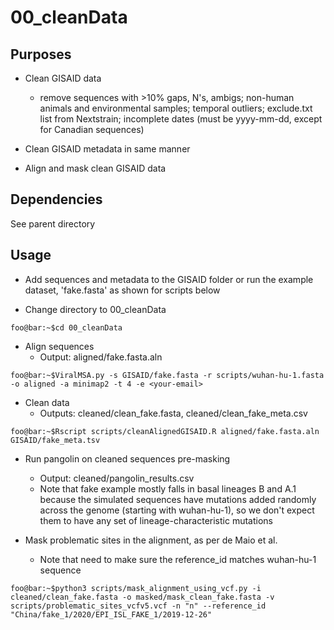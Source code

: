 # 00_cleanData

## Purposes
* Clean GISAID data
    * remove sequences with >10% gaps, N's, ambigs; non-human animals and environmental samples; temporal outliers; exclude.txt list from Nextstrain; incomplete dates (must be yyyy-mm-dd, except for Canadian sequences)
    
* Clean GISAID metadata in same manner

* Align and mask clean GISAID data

## Dependencies
See parent directory

## Usage
* Add sequences and metadata to the GISAID folder or run the example dataset, 'fake.fasta' as shown for scripts below

* Change directory to 00_cleanData
```console
foo@bar:~$cd 00_cleanData
```

* Align sequences 
   * Output: aligned/fake.fasta.aln 
```console
foo@bar:~$ViralMSA.py -s GISAID/fake.fasta -r scripts/wuhan-hu-1.fasta -o aligned -a minimap2 -t 4 -e <your-email>
```

* Clean data
   * Outputs: cleaned/clean_fake.fasta, cleaned/clean_fake_meta.csv
```console
foo@bar:~$Rscript scripts/cleanAlignedGISAID.R aligned/fake.fasta.aln GISAID/fake_meta.tsv
```

* Run pangolin on cleaned sequences pre-masking
    * Output: cleaned/pangolin_results.csv
    * Note that fake example mostly falls in basal lineages B and A.1 because the simulated sequences have mutations added randomly across the genome (starting with wuhan-hu-1), so we don't expect them to have any set of lineage-characteristic mutations

* Mask problematic sites in the alignment, as per de Maio et al.
    * Note that need to make sure the reference_id matches wuhan-hu-1 sequence
```console
foo@bar:~$python3 scripts/mask_alignment_using_vcf.py -i cleaned/clean_fake.fasta -o masked/mask_clean_fake.fasta -v scripts/problematic_sites_vcfv5.vcf -n "n" --reference_id "China/fake_1/2020/EPI_ISL_FAKE_1/2019-12-26"
```
